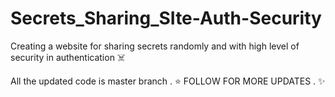 # Secrets_Sharing_SIte-Auth-Security
Creating a website for sharing secrets randomly and with high level of security in authentication ☠️

All the updated code is master branch . ⭐
FOLLOW FOR MORE UPDATES . ✨
